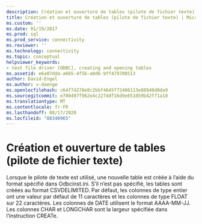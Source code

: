 ```yaml
---
description: Création et ouverture de tables (pilote de fichier texte)
title: Création et ouverture de tables (pilote de fichier texte) | Microsoft Docs
ms.custom: ''
ms.date: 01/19/2017
ms.prod: sql
ms.prod_service: connectivity
ms.reviewer: ''
ms.technology: connectivity
ms.topic: conceptual
helpviewer_keywords:
- text file driver [ODBC], creating and opening tables
ms.assetid: e6a07dda-a665-4f5b-a8d6-9ff479700513
author: David-Engel
ms.author: v-daenge
ms.openlocfilehash: c64f74270e8c2bbf4645f72406113e88948d0da9
ms.sourcegitcommit: e700497f962e4c2274df16d9e651059b42ff1a10
ms.translationtype: MT
ms.contentlocale: fr-FR
ms.lasthandoff: 08/17/2020
ms.locfileid: "88340965"
---
```

# <a name="creating-and-opening-tables-text-file-driver"></a>Création et ouverture de tables (pilote de fichier texte)
Lorsque le pilote de texte est utilisé, une nouvelle table est créée à l’aide du format spécifié dans Odbcinst.ini. S’il n’est pas spécifié, les tables sont créées au format CSVDELIMITED. Par défaut, les colonnes de type entier ont une valeur par défaut de 11 caractères et les colonnes de type FLOAT sur 22 caractères. Les colonnes de DATE utilisent le format AAAA-MM-JJ. Les colonnes CHAR et LONGCHAR sont la largeur spécifiée dans l’instruction CREATe.

